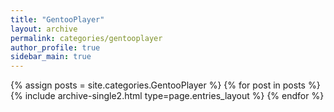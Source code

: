 ```yaml
---
title: "GentooPlayer"
layout: archive
permalink: categories/gentooplayer
author_profile: true
sidebar_main: true
---
```



{% assign posts = site.categories.GentooPlayer %}
{% for post in posts %} {% include archive-single2.html type=page.entries_layout %} {% endfor %}